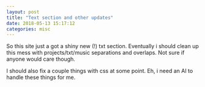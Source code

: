 ```yaml
---
layout: post
title: "Text section and other updates"
date: 2018-05-13 15:17:12
categories: misc
---
```


So this site just a got a shiny new (!) txt section. Eventually i should clean
up this mess with projects/txt/music separations and overlaps. Not sure if
anyone would care though.

I should also fix a couple things with css at some point. Eh, i need an AI to
handle these things for me.
